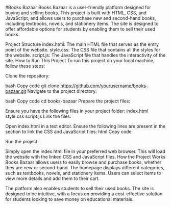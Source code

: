 #Books Bazaar
Books Bazaar is a user-friendly platform designed for buying and selling books. This project is built with HTML, CSS, and JavaScript, and allows users to purchase new and second-hand books, including textbooks, novels, and stationery items. The site is designed to offer affordable options for students by enabling them to sell their used books.

Project Structure
index.html: The main HTML file that serves as the entry point of the website.
style.css: The CSS file that contains all the styles for the website.
script.js: The JavaScript file that handles the interactivity of the site.
How to Run This Project
To run this project on your local machine, follow these steps:

Clone the repository:

bash
Copy code
git clone https://github.com/yourusername/books-bazaar.git
Navigate to the project directory:

bash
Copy code
cd books-bazaar
Prepare the project files:

Ensure you have the following files in your project folder:
index.html
style.css
script.js
Link the files:

Open index.html in a text editor.
Ensure the following lines are present in the <head> section to link the CSS and JavaScript files:
html
Copy code
<link rel="stylesheet" href="style.css">
<script src="script.js" defer></script>
Run the project:

Simply open the index.html file in your preferred web browser. This will load the website with the linked CSS and JavaScript files.
How the Project Works
Books Bazaar allows users to easily browse and purchase books, whether they are new or second-hand. The homepage displays different categories, such as textbooks, novels, and stationery items. Users can select items to view more details and add them to their cart.

The platform also enables students to sell their used books. The site is designed to be intuitive, with a focus on providing a cost-effective solution for students looking to save money on educational materials.
